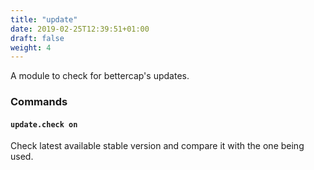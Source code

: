 ```yaml
---
title: "update"
date: 2019-02-25T12:39:51+01:00
draft: false
weight: 4
---
```


A module to check for bettercap's updates.

### Commands

#### `update.check on`

Check latest available stable version and compare it with the one being used.
